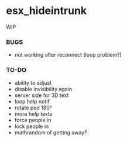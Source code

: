 # esx_hideintrunk
WIP

### BUGS ####
- not working after reconnect (loop problem?)



### TO-DO ###
- ability to adjust
- disable invisibility again
- server side for 3D text
- loop help notif
- rotate ped 180°
- more help texts
- force people in
- lock people in
- mathrandom of getting away?
